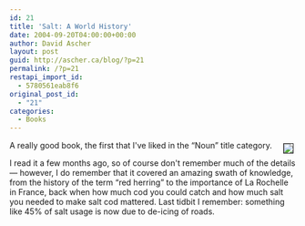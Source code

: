 ```yaml
---
id: 21
title: 'Salt: A World History'
date: 2004-09-20T04:00:00+00:00
author: David Ascher
layout: post
guid: http://ascher.ca/blog/?p=21
permalink: /?p=21
restapi_import_id:
  - 5780561eab8f6
original_post_id:
  - "21"
categories:
  - Books
---
```

[<img class="book" hspace="5" vspace="5" border="1" align="right" src="http://images.amazon.com/images/P/0142001619.01.MZZZZZZZ.jpg" />](http://www.amazon.com/exec/obidos/tg/detail/-/0142001619)

A really good book, the first that I&apos;ve liked in the &#8220;Noun&#8221; title category.

I read it a few months ago, so of course don&apos;t remember much of the details &#8212; however, I do remember that it covered an amazing swath of knowledge, from the history of the term &#8220;red herring&#8221; to the importance of La Rochelle in France, back when how much cod you could catch and how much salt you needed to make salt cod mattered. Last tidbit I remember: something like 45% of salt usage is now due to de-icing of roads.
